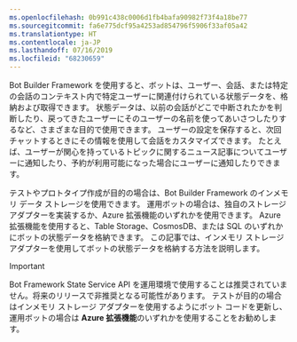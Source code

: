 ```yaml
---
ms.openlocfilehash: 0b991c438c0006d1fb4bafa90982f73f4a18be77
ms.sourcegitcommit: fa6e775dcf95a4253ad854796f5906f33af05a42
ms.translationtype: HT
ms.contentlocale: ja-JP
ms.lasthandoff: 07/16/2019
ms.locfileid: "68230659"
---
```

Bot Builder Framework を使用すると、ボットは、ユーザー、会話、または特定の会話のコンテキスト内で特定ユーザーに関連付けられている状態データを、格納および取得できます。 状態データは、以前の会話がどこで中断されたかを判断したり、戻ってきたユーザーにそのユーザーの名前を使ってあいさつしたりするなど、さまざまな目的で使用できます。 ユーザーの設定を保存すると、次回チャットするときにその情報を使用して会話をカスタマイズできます。 たとえば、ユーザーが関心を持っているトピックに関するニュース記事についてユーザーに通知したり、予約が利用可能になった場合にユーザーに通知したりできます。 

テストやプロトタイプ作成が目的の場合は、Bot Builder Framework のインメモリ データ ストレージを使用できます。 運用ボットの場合は、独自のストレージ アダプターを実装するか、Azure 拡張機能のいずれかを使用できます。 Azure 拡張機能を使用すると、Table Storage、CosmosDB、または SQL のいずれかにボットの状態データを格納できます。 この記事では、インメモリ ストレージ アダプターを使用してボットの状態データを格納する方法を説明します。 

> [!IMPORTANT]
> Bot Framework State Service API を運用環境で使用することは推奨されていません。将来のリリースで非推奨となる可能性があります。 テストが目的の場合はインメモリ ストレージ アダプターを使用するようにボット コードを更新し、運用ボットの場合は **Azure 拡張機能**のいずれかを使用することをお勧めします。
